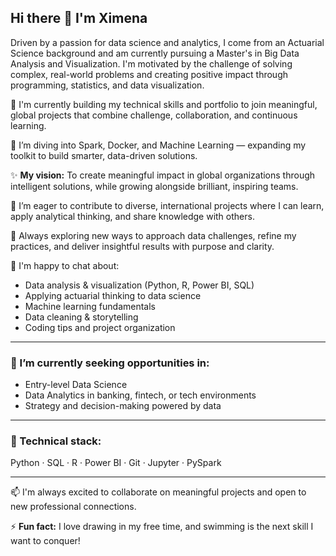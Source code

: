 ## Hi there 👋 I'm Ximena

Driven by a passion for data science and analytics, I come from an Actuarial Science background and am currently pursuing a Master's in Big Data Analysis and Visualization. I'm motivated by the challenge of solving complex, real-world problems and creating positive impact through programming, statistics, and data visualization.

🔭 I'm currently building my technical skills and portfolio to join meaningful, global projects that combine challenge, collaboration, and continuous learning.  

🌱 I’m diving into Spark, Docker, and Machine Learning — expanding my toolkit to build smarter, data-driven solutions.

✨ **My vision:** To create meaningful impact in global organizations through intelligent solutions, while growing alongside brilliant, inspiring teams.

👯 I’m eager to contribute to diverse, international projects where I can learn, apply analytical thinking, and share knowledge with others.

🤔 Always exploring new ways to approach data challenges, refine my practices, and deliver insightful results with purpose and clarity.

💬 I'm happy to chat about:
- Data analysis & visualization (Python, R, Power BI, SQL)
- Applying actuarial thinking to data science
- Machine learning fundamentals
- Data cleaning & storytelling
- Coding tips and project organization

---

### 🎯 I’m currently seeking opportunities in:
- Entry-level Data Science  
- Data Analytics in banking, fintech, or tech environments  
- Strategy and decision-making powered by data

---

### 🔧 Technical stack:
Python · SQL · R · Power BI · Git · Jupyter · PySpark

---

📫 I'm always excited to collaborate on meaningful projects and open to new professional connections.

⚡ **Fun fact:** I love drawing in my free time, and swimming is the next skill I want to conquer!

